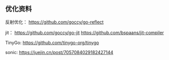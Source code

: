 ## 优化资料

反射优化：
https://github.com/goccy/go-reflect

jit：
https://github.com/goccy/go-jit
https://github.com/bspaans/jit-compiler

TinyGo:
https://github.com/tinygo-org/tinygo

sonic:
https://juejin.cn/post/7057084029182427144